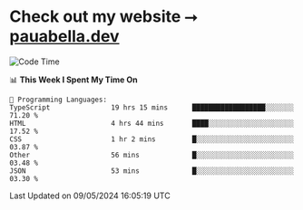 # Check out my website ⭢ [pauabella.dev](https://pauabella.dev)

<!--START_SECTION:waka-->
![Code Time](http://img.shields.io/badge/Code%20Time-3%2C312%20hrs-blue)

📊 **This Week I Spent My Time On** 

```text
💬 Programming Languages: 
TypeScript               19 hrs 15 mins      ██████████████████░░░░░░░   71.20 % 
HTML                     4 hrs 44 mins       ████░░░░░░░░░░░░░░░░░░░░░   17.52 % 
CSS                      1 hr 2 mins         █░░░░░░░░░░░░░░░░░░░░░░░░   03.87 % 
Other                    56 mins             █░░░░░░░░░░░░░░░░░░░░░░░░   03.48 % 
JSON                     53 mins             █░░░░░░░░░░░░░░░░░░░░░░░░   03.30 % 
```


 Last Updated on 09/05/2024 16:05:19 UTC
<!--END_SECTION:waka-->
